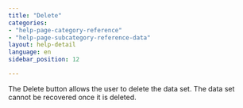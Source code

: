 ```yaml
---
title: "Delete"
categories:
- "help-page-category-reference"
- "help-page-subcategory-reference-data"
layout: help-detail
language: en
sidebar_position: 12

---
```


The Delete button allows the user to delete the data set. The data set cannot be recovered once it is deleted.
